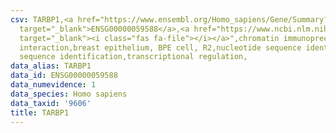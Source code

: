 ```yaml
---
csv: TARBP1,<a href="https://www.ensembl.org/Homo_sapiens/Gene/Summary?db=core;g=ENSG00000059588"
  target="_blank">ENSG00000059588</a>,<a href="https://www.ncbi.nlm.nih.gov/pubmed/22863008"
  target="_blank"><i class="fas fa-file"></i></a>",chromatin immunoprecipitation assay,direct
  interaction,breast epithelium, BPE cell, R2,nucleotide sequence identification,nucleotide
  sequence identification,transcriptional regulation,
data_alias: TARBP1
data_id: ENSG00000059588
data_numevidence: 1
data_species: Homo sapiens
data_taxid: '9606'
title: TARBP1
---
```

